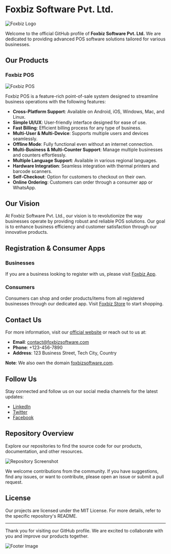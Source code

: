 # Foxbiz Software Pvt. Ltd.

![Foxbiz Logo](https://www.foxbiz.io/assets/logo.png)

Welcome to the official GitHub profile of **Foxbiz Software Pvt. Ltd.** We are dedicated to providing advanced POS software solutions tailored for various businesses.

## Our Products

### Foxbiz POS

![Foxbiz POS](https://www.foxbiz.io/assets/pos_screenshot.png)

Foxbiz POS is a feature-rich point-of-sale system designed to streamline business operations with the following features:

- **Cross-Platform Support**: Available on Android, iOS, Windows, Mac, and Linux.
- **Simple UI/UX**: User-friendly interface designed for ease of use.
- **Fast Billing**: Efficient billing process for any type of business.
- **Multi-User & Multi-Device**: Supports multiple users and devices seamlessly.
- **Offline Mode**: Fully functional even without an internet connection.
- **Multi-Business & Multi-Counter Support**: Manage multiple businesses and counters effortlessly.
- **Multiple Language Support**: Available in various regional languages.
- **Hardware Integration**: Seamless integration with thermal printers and barcode scanners.
- **Self-Checkout**: Option for customers to checkout on their own.
- **Online Ordering**: Customers can order through a consumer app or WhatsApp.

## Our Vision

At Foxbiz Software Pvt. Ltd., our vision is to revolutionize the way businesses operate by providing robust and reliable POS solutions. Our goal is to enhance business efficiency and customer satisfaction through our innovative products.

## Registration & Consumer Apps

### Businesses

If you are a business looking to register with us, please visit [Foxbiz App](https://foxbiz.app).

### Consumers

Consumers can shop and order products/items from all registered businesses through our dedicated app. Visit [Foxbiz Store](https://foxbiz.store) to start shopping.

## Contact Us

For more information, visit our [official website](https://www.foxbiz.io) or reach out to us at:

- **Email**: contact@foxbizsoftware.com
- **Phone**: +123-456-7890
- **Address**: 123 Business Street, Tech City, Country

**Note**: We also own the domain [foxbizsoftware.com](https://www.foxbizsoftware.com).

## Follow Us

Stay connected and follow us on our social media channels for the latest updates:

- [LinkedIn](https://www.linkedin.com/company/foxbizsoftware)
- [Twitter](https://twitter.com/foxbizsoftware)
- [Facebook](https://www.facebook.com/foxbizsoftware)

## Repository Overview

Explore our repositories to find the source code for our products, documentation, and other resources.

![Repository Screenshot](https://www.foxbiz.io/assets/repo_screenshot.png)

We welcome contributions from the community. If you have suggestions, find any issues, or want to contribute, please open an issue or submit a pull request.

## License

Our projects are licensed under the MIT License. For more details, refer to the specific repository's README.

---

Thank you for visiting our GitHub profile. We are excited to collaborate with you and improve our products together.

![Footer Image](https://www.foxbiz.io/assets/footer_image.png)
